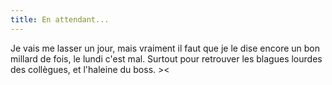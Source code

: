 ```yaml
---
title: En attendant...
---
```


Je vais me lasser un jour, mais vraiment il faut que je le dise encore un bon
millard de fois, le lundi c'est mal. Surtout pour retrouver les blagues
lourdes des collègues, et l'haleine du boss. ><

